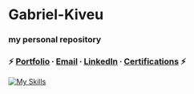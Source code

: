 # Gabriel-Kiveu
### my personal repository
###  ⚡️ [Portfolio](https://mccnick.github.io/) ∙ [Email](mailto:nickmcc@iastate.edu) ∙ [LinkedIn](https://www.linkedin.com/in/mccnick/) ∙ [Certifications](https://github.com/mccnick/certificates)  ⚡
[![My Skills](https://skillicons.dev/icons?i=java,eclipse,c,&theme=dark)](https://skillicons.dev)
